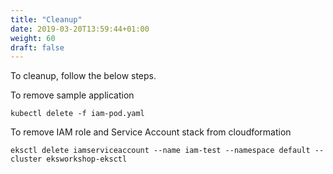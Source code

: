 ```yaml
---
title: "Cleanup"
date: 2019-03-20T13:59:44+01:00
weight: 60
draft: false
---
```


To cleanup, follow the below steps.

To remove sample application

```
kubectl delete -f iam-pod.yaml
```

To remove IAM role and Service Account stack from cloudformation

```
eksctl delete iamserviceaccount --name iam-test --namespace default --cluster eksworkshop-eksctl
```
